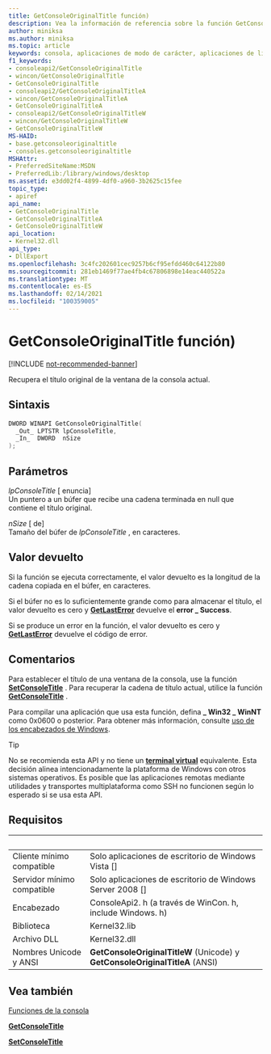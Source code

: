 ```yaml
---
title: GetConsoleOriginalTitle función)
description: Vea la información de referencia sobre la función GetConsoleOriginalTitle, que recupera el título original de la ventana de la consola actual.
author: miniksa
ms.author: miniksa
ms.topic: article
keywords: consola, aplicaciones de modo de carácter, aplicaciones de línea de comandos, aplicaciones de terminal, API de consola
f1_keywords:
- consoleapi2/GetConsoleOriginalTitle
- wincon/GetConsoleOriginalTitle
- GetConsoleOriginalTitle
- consoleapi2/GetConsoleOriginalTitleA
- wincon/GetConsoleOriginalTitleA
- GetConsoleOriginalTitleA
- consoleapi2/GetConsoleOriginalTitleW
- wincon/GetConsoleOriginalTitleW
- GetConsoleOriginalTitleW
MS-HAID:
- base.getconsoleoriginaltitle
- consoles.getconsoleoriginaltitle
MSHAttr:
- PreferredSiteName:MSDN
- PreferredLib:/library/windows/desktop
ms.assetid: e3dd02f4-4899-4df0-a960-3b2625c15fee
topic_type:
- apiref
api_name:
- GetConsoleOriginalTitle
- GetConsoleOriginalTitleA
- GetConsoleOriginalTitleW
api_location:
- Kernel32.dll
api_type:
- DllExport
ms.openlocfilehash: 3c4fc202601cec9257b6cf95efdd460c64122b80
ms.sourcegitcommit: 281eb1469f77ae4fb4c67806898e14eac440522a
ms.translationtype: MT
ms.contentlocale: es-ES
ms.lasthandoff: 02/14/2021
ms.locfileid: "100359005"
---
```

# <a name="getconsoleoriginaltitle-function"></a>GetConsoleOriginalTitle función)

[!INCLUDE [not-recommended-banner](./includes/not-recommended-banner.md)]

Recupera el título original de la ventana de la consola actual.

## <a name="syntax"></a>Sintaxis

```C
DWORD WINAPI GetConsoleOriginalTitle(
  _Out_ LPTSTR lpConsoleTitle,
  _In_  DWORD  nSize
);
```

## <a name="parameters"></a>Parámetros

*lpConsoleTitle* \[ enuncia\]  
Un puntero a un búfer que recibe una cadena terminada en null que contiene el título original.

*nSize* \[ de\]  
Tamaño del búfer de *lpConsoleTitle* , en caracteres.

## <a name="return-value"></a>Valor devuelto

Si la función se ejecuta correctamente, el valor devuelto es la longitud de la cadena copiada en el búfer, en caracteres.

Si el búfer no es lo suficientemente grande como para almacenar el título, el valor devuelto es cero y [**GetLastError**](/windows/win32/api/errhandlingapi/nf-errhandlingapi-getlasterror) devuelve el **error \_ Success**.

Si se produce un error en la función, el valor devuelto es cero y [**GetLastError**](/windows/win32/api/errhandlingapi/nf-errhandlingapi-getlasterror) devuelve el código de error.

## <a name="remarks"></a>Comentarios

Para establecer el título de una ventana de la consola, use la función [**SetConsoleTitle**](setconsoletitle.md) . Para recuperar la cadena de título actual, utilice la función [**GetConsoleTitle**](getconsoletitle.md) .

Para compilar una aplicación que usa esta función, defina **\_ Win32 \_ WinNT** como 0x0600 o posterior. Para obtener más información, consulte [uso de los encabezados de Windows](/windows/win32/winprog/using-the-windows-headers).

> [!TIP]
> No se recomienda esta API y no tiene un **[terminal virtual](console-virtual-terminal-sequences.md)** equivalente. Esta decisión alinea intencionadamente la plataforma de Windows con otros sistemas operativos. Es posible que las aplicaciones remotas mediante utilidades y transportes multiplataforma como SSH no funcionen según lo esperado si se usa esta API.

## <a name="requirements"></a>Requisitos

| &nbsp; | &nbsp; |
|-|-|
| Cliente mínimo compatible | Solo aplicaciones de escritorio de Windows Vista \[\] |
| Servidor mínimo compatible | Solo aplicaciones de escritorio de Windows Server 2008 \[\] |
| Encabezado | ConsoleApi2. h (a través de WinCon. h, include Windows. h) |
| Biblioteca | Kernel32.lib |
| Archivo DLL | Kernel32.dll |
| Nombres Unicode y ANSI | **GetConsoleOriginalTitleW** (Unicode) y **GetConsoleOriginalTitleA** (ANSI) |

## <a name="see-also"></a>Vea también

[Funciones de la consola](console-functions.md)

[**GetConsoleTitle**](getconsoletitle.md)

[**SetConsoleTitle**](setconsoletitle.md)